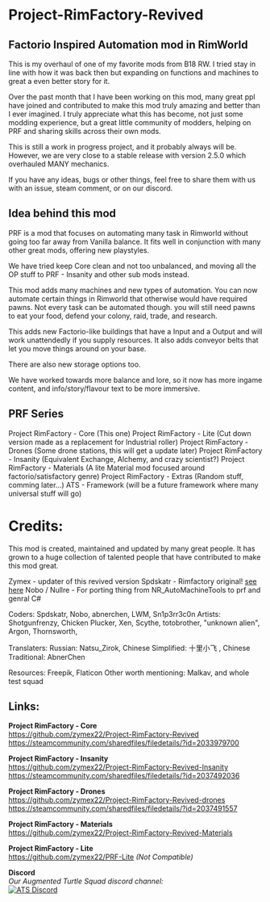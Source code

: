 # Project-RimFactory-Revived

## Factorio Inspired Automation mod in RimWorld
This is my overhaul of one of my favorite mods from B18 RW.
I tried stay in line with how it was back then but expanding on functions and machines to great a even better story for it.

Over the past month that I have been working on this mod, many great ppl have joined and contributed to make this mod truly amazing and better than I ever imagined.
I truly appreciate what this has become, not just some modding experience, but a great little community of modders, helping on PRF and sharing skills across their own mods.

This is still a work in progress project, and it probably always will be.
However, we are very close to a stable release with version 2.5.0 which overhauled MANY mechanics.


If you have any ideas, bugs or other things, feel free to share them with us with an issue, steam comment, or on our discord.




## Idea behind this mod
PRF is a mod that focuses on automating many task in Rimworld without going too far away from Vanilla balance.
It fits well in conjunction with many other great mods, offering new playstyles.

We have tried keep Core clean and not too unbalanced, and moving all the  OP stuff to PRF - Insanity and other sub mods instead.

This mod adds many machines and new types of automation. You can now automate certain things in Rimworld that otherwise would have required pawns.
Not every task can be automated though. you will still need pawns to eat your food, defend your colony, raid, trade, and research.

This adds new Factorio-like buildings that have a Input and a Output and will work unattendedly if you supply resources.
It also adds conveyor belts that let you move things around on your base.

There are also new storage options too.

We have worked towards more balance and lore, so it now has more ingame content, and info/story/flavour text to be more immersive.



## PRF Series
Project RimFactory - Core (This one)
Project RimFactory - Lite (Cut down version made as a replacement for Industrial roller)
Project RimFactory - Drones (Some drone stations, this will get a update later)
Project RimFactory - Insanity (Equivalent Exchange, Alchemy, and crazy scientist?)
Project RimFactory - Materials (A lite Material mod focused around factorio/satisfactory genre)
Project RimFactory - Extras (Random stuff, comming later...)
ATS - Framework (will be a future framework where many universal stuff will go)



# Credits:
This mod is created, maintained and updated by many great people.
It has grown to a huge collection of talented people that have contributed to make this mod great.

Zymex - updater of this revived version
Spdskatr - Rimfactory original! [see here](https://github.com/spdskatr/ProjectRimFactory)
Nobo / Nullre - For porting thing from NR_AutoMachineTools to prf and genral C#

Coders: Spdskatr, Nobo, abnerchen, LWM, Sn1p3rr3c0n
Artists: Shotgunfrenzy, Chicken Plucker, Xen, Scythe, totobrother, "unknown alien", Argon, Thornsworth, 

Translaters:
Russian: Natsu_Zirok, Chinese Simplified: 十里小飞 , Chinese Traditional: AbnerChen

Resources: Freepik, Flaticon
Other worth mentioning: Malkav, and whole test squad


## Links:
**Project RimFactory - Core**  
https://github.com/zymex22/Project-RimFactory-Revived  
https://steamcommunity.com/sharedfiles/filedetails/?id=2033979700  
  
**Project RimFactory - Insanity**  
https://github.com/zymex22/Project-RimFactory-Revived-Insanity  
https://steamcommunity.com/sharedfiles/filedetails/?id=2037492036  
  
**Project RimFactory - Drones**  
https://github.com/zymex22/Project-RimFactory-Revived-drones  
https://steamcommunity.com/sharedfiles/filedetails/?id=2037491557  
  
**Project RimFactory - Materials**  
https://github.com/zymex22/Project-RimFactory-Revived-Materials  
  
**Project RimFactory - Lite**  
https://github.com/zymex22/PRF-Lite *(Not Compatible)*  
  
**Discord**  
*Our Augmented Turtle Squad discord channel:*  
[![ATS Discord](https://imgur.com/x9KVZun.png)](https://discord.gg/QBr7Wby)

